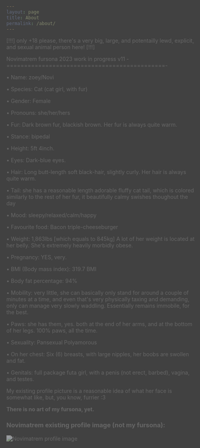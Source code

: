 ```yaml
---
layout: page
title: About
permalink: /about/
---
```


<style>
html {
  filter: invert(0.75);
}
body {
  filter: invert(0.75);
}
</style>

[!!!] only +18 please, there's a very big, large, and potentailly lewd, explicit, and sexual animal person here! [!!!] 

  Novimatrem fursona 2023 work in progress v11
-=============================================-

• Name: zoey/Novi

• Species: Cat (cat girl, with fur)

• Gender: Female

• Pronouns: she/her/hers

• Fur: Dark brown fur, blackish brown. Her fur is always quite warm.

• Stance: bipedal

• Height: 5ft 4inch.

• Eyes: Dark-blue eyes.

• Hair: Long butt-length soft black-hair, slightly curly. Her hair is always quite warm.

• Tail: she has a reasonable length adorable fluffy cat tail, which is colored similarly to the rest of her fur, it beautifully calmy swishes thoughout the day

• Mood: sleepy/relaxed/calm/happy

• Favourite food: Bacon triple-cheeseburger

• Weight: 1,863lbs [which equals to 845kg] A lot of her weight is located at her belly. She's extremely heavily morbidly obese.

• Pregnancy: YES, very.

• BMI (Body mass index): 319.7 BMI

• Body fat percentage: 94%

• Mobility: very little, she can basically only stand for around a couple of minutes at a time, and even that's very physically taxing and demanding, only can manage very slowly waddling. Essentially remains immobile, for the best. 

• Paws: she has them, yes. both at the end of her arms, and at the bottom of her legs. 100% paws, all the time.

• Sexuality: Pansexual Polyamorous

• On her chest: Six (6) breasts, with large nipples, her boobs are swollen and fat.

• Genitals: full package futa girl, with a penis (not erect, barbed), vagina, and testes.

My existing profile picture is a reasonable idea of what her face is somewhat like, but, you know, furrier :3

**There is no art of my fursona, yet.**

### Novimatrem existing profile image (not my fursona):

![Novimatrem profile image](https://novimatrem.uk/assets/images/avatar/novi-pfp-max-resolution.png)



